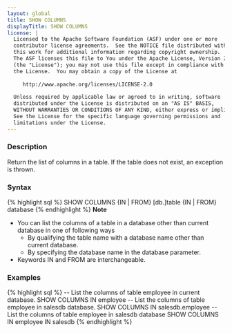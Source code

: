 ```yaml
---
layout: global
title: SHOW COLUMNS
displayTitle: SHOW COLUMNS
license: |
  Licensed to the Apache Software Foundation (ASF) under one or more
  contributor license agreements.  See the NOTICE file distributed with
  this work for additional information regarding copyright ownership.
  The ASF licenses this file to You under the Apache License, Version 2.0
  (the "License"); you may not use this file except in compliance with
  the License.  You may obtain a copy of the License at
 
     http://www.apache.org/licenses/LICENSE-2.0
 
  Unless required by applicable law or agreed to in writing, software
  distributed under the License is distributed on an "AS IS" BASIS,
  WITHOUT WARRANTIES OR CONDITIONS OF ANY KIND, either express or implied.
  See the License for the specific language governing permissions and
  limitations under the License.
---
```

### Description
Return the list of columns in a table. If the table does not exist, an exception is thrown.

### Syntax
{% highlight sql %}
SHOW COLUMNS {IN | FROM} [db.]table {IN | FROM} database
{% endhighlight %}
**Note**
- You can list the columns of a table in a database other than current database in one of following
ways
  - By qualifying the table name with a database name other than current database.
  - By specifying the database name in the database parameter.
- Keywords IN and FROM are interchangeable.

### Examples
{% highlight sql %}
-- List the columns of table employee in current database.
SHOW COLUMNS IN employee
-- List the columns of table employee in salesdb database.
SHOW COLUMNS IN salesdb.employee
-- List the columns of table employee in salesdb database
SHOW COLUMNS IN employee IN salesdb
{% endhighlight %}
